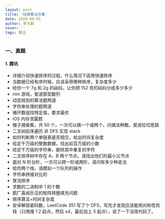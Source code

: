 ```yaml
---
layout: post
title: '经典算法合集'
date: 2020-09-05
author: 李大鹏
cover: ''
tags: 算法
---
```


### 一、真题

#### 1. 腾讯

- 详细介绍快速排序的过程，什么情况下适用快速排序
- 当数据已经有序时候，应该采用哪种排序，复杂度多少
- 给你一个 7g 和 2g 的砝码，让你把 152 克的砝码分成多少多少
- nim 游戏，斐波那契数列
- 动态规划的算法题两道
- 字符串处理的题两道
- 循环数组找特定值，要求最优
- iOS 内存泄露题
- 猴子摘香蕉，共 50 个，一次可以摘一个或两个，问摘法种数。斐波拉切思路
- 二叉树前序遍历 非 DFS 实现 stack
- 如何判断两个单链表是否相交，给出时间复杂度
- 给定千万级的整数数据，找出前百万级的小数
- 给定千万级的字符串，删除其中重复的字符
- 二叉排序树中存在 A、B 两个节点，请找出他们的最小父节点
- 面对 N 阶台阶，一次可以跨一阶或两阶，请问有多少种走法
- 给你两个栈，请模拟一个队列的操作
- 字符串拼接对比的
- 冒泡排序
- 求数的二进制中 1 的个数
- 鹅厂喜闻乐见的矩阵转圈填充问题
- 排序算法+时间复杂度
- 安卓解锁密码数，LeetCode 351 写了个 DFS，写完才发现应该能用对称性剪枝（只用搜 1 2 起点，然后 x4，最后加上 5 起点），说了一下没改代码了。
